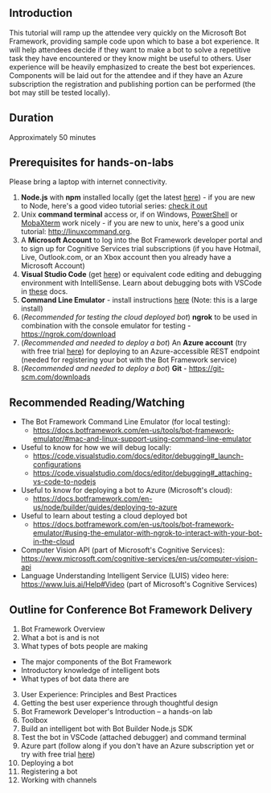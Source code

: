 ## Introduction

This tutorial will ramp up the attendee very quickly on the Microsoft Bot Framework, providing sample code upon which to base a bot experience.  It will help attendees decide if they want to make a bot to solve a repetitive task they have encountered or they know might be useful to others.  User experience will be heavily emphasized to create the best bot experiences.  Components will be laid out for the attendee and if they have an Azure subscription the registration and publishing portion can be performed (the bot may still be tested locally).

## Duration

Approximately 50 minutes

## Prerequisites for hands-on-labs

Please bring a laptop with internet connectivity.

1. **Node.js** with **npm** installed locally (get the latest [here](https://nodejs.org/en/download/)) - if you are new to Node, here's a good video tutorial series: [check it out](https://www.youtube.com/playlist?list=PL6gx4Cwl9DGBMdkKFn3HasZnnAqVjzHn_)
2. Unix **command terminal** access or, if on Windows, [PowerShell](https://github.com/PowerShell/PowerShell#get-powershell) or [MobaXterm](http://mobaxterm.mobatek.net/) work nicely - if you are new to unix, here's a good unix tutorial: http://linuxcommand.org.
3. A **Microsoft Account** to log into the Bot Framework developer portal and to sign up for Cognitive Services trial subscriptions (if you have Hotmail, Live, Outlook.com, or an Xbox account then you already have a Microsoft Account)
4. **Visual Studio Code** (get [here](https://code.visualstudio.com/download)) or equivalent code editing and debugging environment with IntelliSense.  Learn about debugging bots with VSCode in [these](https://docs.botframework.com/en-us/node/builder/guides/debug-locally-with-vscode/) docs.
5. **Command Line Emulator** - install instructions [here](https://docs.botframework.com/en-us/tools/bot-framework-emulator/#mac-and-linux-support-using-command-line-emulator) (Note:  this is a large install)
6. (*Recommended for testing the cloud deployed bot*) **ngrok** to be used in combination with the console emulator for testing - https://ngrok.com/download
7. (*Recommended and needed to deploy a bot*) An **Azure account** (try with free trial [here](https://azure.microsoft.com/en-us/free/)) for deploying to an Azure-accessible REST endpoint (needed for registering your bot with the Bot Framework service)
8.  (*Recommended and needed to deploy a bot*) **Git** - https://git-scm.com/downloads


## Recommended Reading/Watching

* The Bot Framework Command Line Emulator (for local testing):
  - https://docs.botframework.com/en-us/tools/bot-framework-emulator/#mac-and-linux-support-using-command-line-emulator
* Useful to know for how we will debug locally:
  - https://code.visualstudio.com/docs/editor/debugging#_launch-configurations
  - https://code.visualstudio.com/docs/editor/debugging#_attaching-vs-code-to-nodejs
* Useful to know for deploying a bot to Azure (Microsoft's cloud):
  - https://docs.botframework.com/en-us/node/builder/guides/deploying-to-azure
* Useful to learn about testing a cloud deployed bot
  - https://docs.botframework.com/en-us/tools/bot-framework-emulator/#using-the-emulator-with-ngrok-to-interact-with-your-bot-in-the-cloud
* Computer Vision API (part of Microsoft's Cognitive Services):  https://www.microsoft.com/cognitive-services/en-us/computer-vision-api
* Language Understanding Intelligent Service (LUIS) video here:  https://www.luis.ai/Help#Video (part of Microsoft's Cognitive Services)

## Outline for Conference Bot Framework Delivery

1. Bot Framework Overview
  1. What a bot is and is not
  1.	What types of bots people are making
  *	The major components of the Bot Framework
  *	Introductory knowledge of intelligent bots
  *	What types of bot data there are
3. User Experience:  Principles and Best Practices
  1. Getting the best user experience through thoughtful design
4. Bot Framework Developer's Introduction – a hands-on lab
  1. Toolbox
  2. Build an intelligent bot with Bot Builder Node.js SDK
  3. Test the bot in VSCode (attached debugger) and command terminal
5. Azure part (follow along if you don't have an Azure subscription yet or try with free trial [here](https://azure.microsoft.com/en-us/free/))
  4. Deploying a bot
  5. Registering a bot
  7. Working with channels